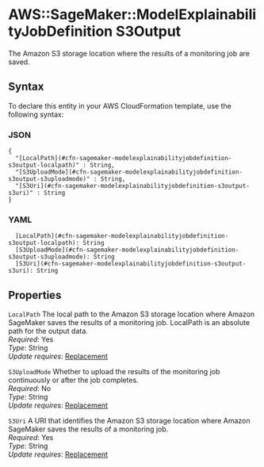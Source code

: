 # AWS::SageMaker::ModelExplainabilityJobDefinition S3Output<a name="aws-properties-sagemaker-modelexplainabilityjobdefinition-s3output"></a>

The Amazon S3 storage location where the results of a monitoring job are saved\.

## Syntax<a name="aws-properties-sagemaker-modelexplainabilityjobdefinition-s3output-syntax"></a>

To declare this entity in your AWS CloudFormation template, use the following syntax:

### JSON<a name="aws-properties-sagemaker-modelexplainabilityjobdefinition-s3output-syntax.json"></a>

```
{
  "[LocalPath](#cfn-sagemaker-modelexplainabilityjobdefinition-s3output-localpath)" : String,
  "[S3UploadMode](#cfn-sagemaker-modelexplainabilityjobdefinition-s3output-s3uploadmode)" : String,
  "[S3Uri](#cfn-sagemaker-modelexplainabilityjobdefinition-s3output-s3uri)" : String
}
```

### YAML<a name="aws-properties-sagemaker-modelexplainabilityjobdefinition-s3output-syntax.yaml"></a>

```
  [LocalPath](#cfn-sagemaker-modelexplainabilityjobdefinition-s3output-localpath): String
  [S3UploadMode](#cfn-sagemaker-modelexplainabilityjobdefinition-s3output-s3uploadmode): String
  [S3Uri](#cfn-sagemaker-modelexplainabilityjobdefinition-s3output-s3uri): String
```

## Properties<a name="aws-properties-sagemaker-modelexplainabilityjobdefinition-s3output-properties"></a>

`LocalPath` <a name="cfn-sagemaker-modelexplainabilityjobdefinition-s3output-localpath"></a>
The local path to the Amazon S3 storage location where Amazon SageMaker saves the results of a monitoring job\. LocalPath is an absolute path for the output data\.  
_Required_: Yes  
_Type_: String  
_Update requires_: [Replacement](https://docs.aws.amazon.com/AWSCloudFormation/latest/UserGuide/using-cfn-updating-stacks-update-behaviors.html#update-replacement)

`S3UploadMode` <a name="cfn-sagemaker-modelexplainabilityjobdefinition-s3output-s3uploadmode"></a>
Whether to upload the results of the monitoring job continuously or after the job completes\.  
_Required_: No  
_Type_: String  
_Update requires_: [Replacement](https://docs.aws.amazon.com/AWSCloudFormation/latest/UserGuide/using-cfn-updating-stacks-update-behaviors.html#update-replacement)

`S3Uri` <a name="cfn-sagemaker-modelexplainabilityjobdefinition-s3output-s3uri"></a>
A URI that identifies the Amazon S3 storage location where Amazon SageMaker saves the results of a monitoring job\.  
_Required_: Yes  
_Type_: String  
_Update requires_: [Replacement](https://docs.aws.amazon.com/AWSCloudFormation/latest/UserGuide/using-cfn-updating-stacks-update-behaviors.html#update-replacement)

